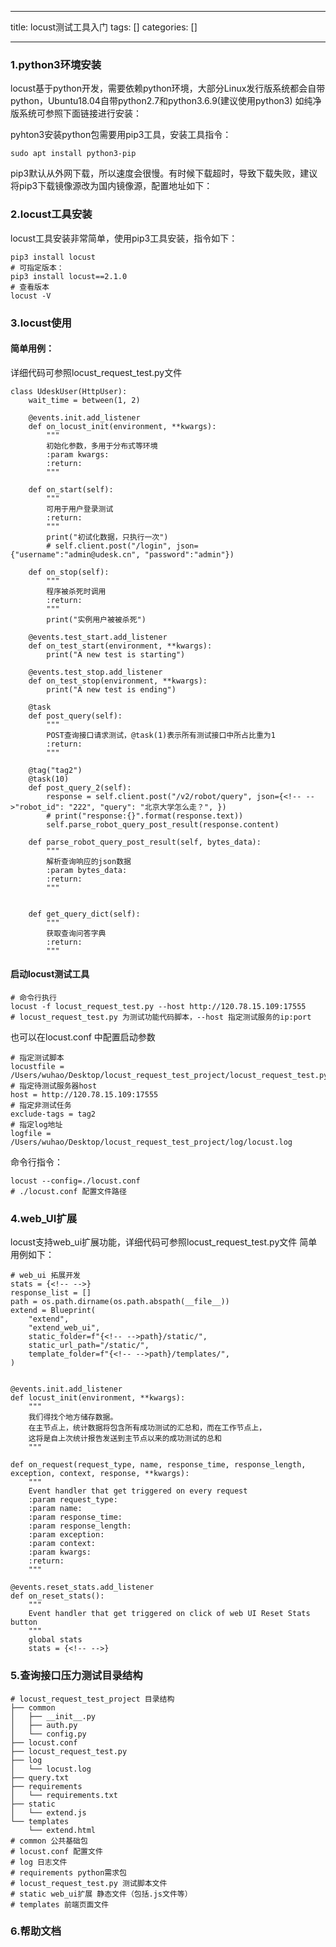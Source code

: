 
--- 
title:  locust测试工具入门 
tags: []
categories: [] 

---
### 1.python3环境安装

locust基于python开发，需要依赖python环境，大部分Linux发行版系统都会自带python，Ubuntu18.04自带python2.7和python3.6.9(建议使用python3) 如纯净版系统可参照下面链接进行安装：

 pyhton3安装python包需要用pip3工具，安装工具指令：

```
sudo apt install python3-pip

```

pip3默认从外网下载，所以速度会很慢。有时候下载超时，导致下载失败，建议将pip3下载镜像源改为国内镜像源，配置地址如下：



### 2.locust工具安装

locust工具安装非常简单，使用pip3工具安装，指令如下：

```
pip3 install locust
# 可指定版本：
pip3 install locust==2.1.0
# 查看版本
locust -V

```

### 3.locust使用

#### 简单用例：

详细代码可参照locust_request_test.py文件

```
class UdeskUser(HttpUser):
    wait_time = between(1, 2)

    @events.init.add_listener
    def on_locust_init(environment, **kwargs):
        """
        初始化参数，多用于分布式等环境
        :param kwargs:
        :return:
        """

    def on_start(self):
        """
        可用于用户登录测试
        :return:
        """
        print("初试化数据，只执行一次")
        # self.client.post("/login", json={"username":"admin@udesk.cn", "password":"admin"})

    def on_stop(self):
        """
        程序被杀死时调用
        :return:
        """
        print("实例用户被被杀死")

    @events.test_start.add_listener
    def on_test_start(environment, **kwargs):
        print("A new test is starting")

    @events.test_stop.add_listener
    def on_test_stop(environment, **kwargs):
        print("A new test is ending")

    @task
    def post_query(self):
        """
        POST查询接口请求测试，@task(1)表示所有测试接口中所占比重为1
        :return:
        """

    @tag("tag2")
    @task(10)
    def post_query_2(self):
        response = self.client.post("/v2/robot/query", json={<!-- -->"robot_id": "222", "query": "北京大学怎么走？", })
        # print("response:{}".format(response.text))
        self.parse_robot_query_post_result(response.content)

    def parse_robot_query_post_result(self, bytes_data):
        """
        解析查询响应的json数据
        :param bytes_data:
        :return:
        """


    def get_query_dict(self):
        """
        获取查询问答字典
        :return:
        """

```

#### 启动locust测试工具

```
# 命令行执行
locust -f locust_request_test.py --host http://120.78.15.109:17555
# locust_request_test.py 为测试功能代码脚本，--host 指定测试服务的ip:port

```

也可以在locust.conf 中配置启动参数

```
# 指定测试脚本
locustfile = /Users/wuhao/Desktop/locust_request_test_project/locust_request_test.py
# 指定待测试服务器host
host = http://120.78.15.109:17555
# 指定非测试任务
exclude-tags = tag2
# 指定log地址
logfile = /Users/wuhao/Desktop/locust_request_test_project/log/locust.log

```

命令行指令：

```
locust --config=./locust.conf
# ./locust.conf 配置文件路径

```

### 4.web_UI扩展

locust支持web_ui扩展功能，详细代码可参照locust_request_test.py文件 简单用例如下：

```
# web_ui 拓展开发
stats = {<!-- -->}
response_list = []
path = os.path.dirname(os.path.abspath(__file__))
extend = Blueprint(
    "extend",
    "extend_web_ui",
    static_folder=f"{<!-- -->path}/static/",
    static_url_path="/static/",
    template_folder=f"{<!-- -->path}/templates/",
)


@events.init.add_listener
def locust_init(environment, **kwargs):
    """
    我们得找个地方储存数据。
    在主节点上，统计数据将包含所有成功测试的汇总和，而在工作节点上，
    这将是自上次统计报告发送到主节点以来的成功测试的总和
    """

def on_request(request_type, name, response_time, response_length, exception, context, response, **kwargs):
    """
    Event handler that get triggered on every request
    :param request_type:
    :param name:
    :param response_time:
    :param response_length:
    :param exception:
    :param context:
    :param kwargs:
    :return:
    """

@events.reset_stats.add_listener
def on_reset_stats():
    """
    Event handler that get triggered on click of web UI Reset Stats button
    """
    global stats
    stats = {<!-- -->}

```

### 5.查询接口压力测试目录结构

```
# locust_request_test_project 目录结构 
├── common
│   ├── __init__.py
│   ├── auth.py
│   └── config.py
├── locust.conf
├── locust_request_test.py
├── log
│   └── locust.log
├── query.txt
├── requirements
│   └── requirements.txt
├── static
│   └── extend.js
└── templates
    └── extend.html
# common 公共基础包
# locust.conf 配置文件
# log 日志文件
# requirements python需求包
# locust_request_test.py 测试脚本文件
# static web_ui扩展 静态文件（包括.js文件等）
# templates 前端页面文件

```

### 6.帮助文档


